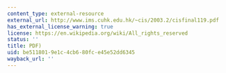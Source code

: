 ```yaml
---
content_type: external-resource
external_url: http://www.ims.cuhk.edu.hk/~cis/2003.2/cisfinal119.pdf
has_external_license_warning: true
license: https://en.wikipedia.org/wiki/All_rights_reserved
status: ''
title: PDF)
uid: be511801-9e1c-4cb6-80fc-e45e52dd6345
wayback_url: ''
---
```

